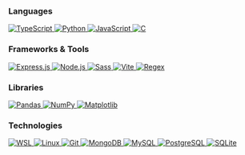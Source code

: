 <div>

  <h3>Languages</h3>
  <div>
    <a href="https://www.typescriptlang.org/" target="_blank">
      <img src="https://img.shields.io/badge/TypeScript-3178C6?style=for-the-badge&logo=typescript&logoColor=white" alt="TypeScript"/>
    </a>
    <a href="https://www.python.org/" target="_blank">
      <img src="https://img.shields.io/badge/Python-3776AB?style=for-the-badge&logo=python&logoColor=white" alt="Python"/>
    </a>
    <a href="https://www.javascript.com/" target="_blank">
      <img src="https://img.shields.io/badge/JavaScript-F7DF1E?style=for-the-badge&logo=javascript&logoColor=black" alt="JavaScript"/>
    </a>
    <a href="https://en.cppreference.com/w/c/language" target="_blank">
      <img src="https://img.shields.io/badge/C-00599C?style=for-the-badge&logo=c&logoColor=white" alt="C"/>
    </a>
  </div>

  <h3>Frameworks & Tools</h3>
  <div>
    <a href="https://expressjs.com/" target="_blank">
      <img src="https://img.shields.io/badge/Express.js-000000?style=for-the-badge&logo=express&logoColor=white" alt="Express.js"/>
    </a>
    <a href="https://nodejs.org/" target="_blank">
      <img src="https://img.shields.io/badge/Node.js-339933?style=for-the-badge&logo=nodedotjs&logoColor=white" alt="Node.js"/>
    </a>
    <a href="https://sass-lang.com/" target="_blank">
      <img src="https://img.shields.io/badge/Sass-CC6699?style=for-the-badge&logo=sass&logoColor=white" alt="Sass"/>
    </a>
    <a href="https://vitejs.dev/" target="_blank">
      <img src="https://img.shields.io/badge/Vite-646CFF?style=for-the-badge&logo=vite&logoColor=white" alt="Vite"/>
    </a>
    <a href="https://www.regular-expressions.info/" target="_blank">
      <img src="https://img.shields.io/badge/Regex-FF6F61?style=for-the-badge&logo=regex&logoColor=white" alt="Regex"/>
    </a>
  </div>

  <h3>Libraries</h3>
  <div>
    <a href="https://pandas.pydata.org/" target="_blank">
      <img src="https://img.shields.io/badge/Pandas-150458?style=for-the-badge&logo=pandas&logoColor=white" alt="Pandas"/>
    </a>
    <a href="https://numpy.org/" target="_blank">
      <img src="https://img.shields.io/badge/NumPy-013243?style=for-the-badge&logo=numpy&logoColor=white" alt="NumPy"/>
    </a>
    <a href="https://matplotlib.org/" target="_blank">
      <img src="https://img.shields.io/badge/Matplotlib-11557C?style=for-the-badge&logo=matplotlib&logoColor=white" alt="Matplotlib"/>
    </a>
  </div>

  <h3>Technologies</h3>
  <div>
    <a href="https://learn.microsoft.com/en-us/windows/wsl/" target="_blank">
      <img src="https://img.shields.io/badge/WSL-0078D7?style=for-the-badge&logo=windows&logoColor=white" alt="WSL"/>
    </a>
    <a href="https://www.linux.org/" target="_blank">
      <img src="https://img.shields.io/badge/Linux-FCC624?style=for-the-badge&logo=linux&logoColor=black" alt="Linux"/>
    </a>
    <a href="https://git-scm.com/" target="_blank">
      <img src="https://img.shields.io/badge/Git-F05032?style=for-the-badge&logo=git&logoColor=white" alt="Git"/>
    </a>
    <a href="https://www.mongodb.com/" target="_blank">
      <img src="https://img.shields.io/badge/MongoDB-47A248?style=for-the-badge&logo=mongodb&logoColor=white" alt="MongoDB"/>
    </a>
    <a href="https://www.mysql.com/" target="_blank">
      <img src="https://img.shields.io/badge/MySQL-4479A1?style=for-the-badge&logo=mysql&logoColor=white" alt="MySQL"/>
    </a>
    <a href="https://www.postgresql.org/" target="_blank">
      <img src="https://img.shields.io/badge/PostgreSQL-336791?style=for-the-badge&logo=postgresql&logoColor=white" alt="PostgreSQL"/>
    </a>
    <a href="https://www.sqlite.org/index.html" target="_blank">
      <img src="https://img.shields.io/badge/SQLite-07405E?style=for-the-badge&logo=sqlite&logoColor=white" alt="SQLite"/>
    </a>
  </div>

</div>
